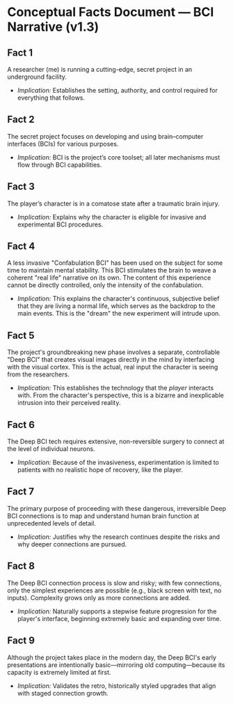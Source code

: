 # Conceptual Facts Document — BCI Narrative (v1.3)

## Fact 1

A researcher (me) is running a cutting-edge, secret project in an underground facility.

* *Implication:* Establishes the setting, authority, and control required for everything that follows.

## Fact 2

The secret project focuses on developing and using brain–computer interfaces (BCIs) for various purposes.

* *Implication:* BCI is the project’s core toolset; all later mechanisms must flow through BCI capabilities.

## Fact 3

The player’s character is in a comatose state after a traumatic brain injury.

* *Implication:* Explains why the character is eligible for invasive and experimental BCI procedures.

## Fact 4

A less invasive "Confabulation BCI" has been used on the subject for some time to maintain mental stability. This BCI stimulates the brain to weave a coherent "real life" narrative on its own. The content of this experience cannot be directly controlled, only the intensity of the confabulation.

* *Implication:* This explains the character's continuous, subjective belief that they are living a normal life, which serves as the backdrop to the main events. This is the "dream" the new experiment will intrude upon.

## Fact 5

The project's groundbreaking new phase involves a separate, controllable "Deep BCI" that creates visual images directly in the mind by interfacing with the visual cortex. This is the actual, real input the character is seeing from the researchers.

* *Implication:* This establishes the technology that the *player* interacts with. From the character's perspective, this is a bizarre and inexplicable intrusion into their perceived reality.

## Fact 6

The Deep BCI tech requires extensive, non-reversible surgery to connect at the level of individual neurons.

* *Implication:* Because of the invasiveness, experimentation is limited to patients with no realistic hope of recovery, like the player.

## Fact 7

The primary purpose of proceeding with these dangerous, irreversible Deep BCI connections is to map and understand human brain function at unprecedented levels of detail.

* *Implication:* Justifies why the research continues despite the risks and why deeper connections are pursued.

## Fact 8

The Deep BCI connection process is slow and risky; with few connections, only the simplest experiences are possible (e.g., black screen with text, no inputs). Complexity grows only as more connections are added.

* *Implication:* Naturally supports a stepwise feature progression for the player's interface, beginning extremely basic and expanding over time.

## Fact 9

Although the project takes place in the modern day, the Deep BCI's early presentations are intentionally basic—mirroring old computing—because its capacity is extremely limited at first.

* *Implication:* Validates the retro, historically styled upgrades that align with staged connection growth.